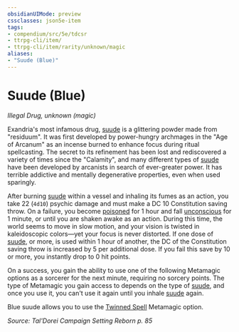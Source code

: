```yaml
---
obsidianUIMode: preview
cssclasses: json5e-item
tags:
- compendium/src/5e/tdcsr
- ttrpg-cli/item/
- ttrpg-cli/item/rarity/unknown/magic
aliases: 
- "Suude (Blue)"
---
```

# Suude (Blue)
*Illegal Drug, unknown (magic)*  


Exandria's most infamous drug, [suude](/3-Mechanics/CLI/items/suude-tdcsr.md) is a glittering powder made from "residuum". It was first developed by power-hungry archmages in the "Age of Arcanum" as an incense burned to enhance focus during ritual spellcasting. The secret to its refinement has been lost and rediscovered a variety of times since the "Calamity", and many different types of [suude](/3-Mechanics/CLI/items/suude-tdcsr.md) have been developed by arcanists in search of ever-greater power. It has terrible addictive and mentally degenerative properties, even when used sparingly.

After burning [suude](/3-Mechanics/CLI/items/suude-tdcsr.md) within a vessel and inhaling its fumes as an action, you take 22 (`4d10`) psychic damage and must make a DC 10 Constitution saving throw. On a failure, you become [poisoned](/3-Mechanics/CLI/rules/conditions.md#poisoned) for 1 hour and fall [unconscious](/3-Mechanics/CLI/rules/conditions.md#unconscious) for 1 minute, or until you are shaken awake as an action. During this time, the world seems to move in slow motion, and your vision is twisted in kaleidoscopic colors—yet your focus is never distorted. If one dose of [suude](/3-Mechanics/CLI/items/suude-tdcsr.md), or more, is used within 1 hour of another, the DC of the Constitution saving throw is increased by 5 per additional dose. If you fail this save by 10 or more, you instantly drop to 0 hit points.

On a success, you gain the ability to use one of the following Metamagic options as a sorcerer for the next minute, requiring no sorcery points. The type of Metamagic you gain access to depends on the type of [suude](/3-Mechanics/CLI/items/suude-tdcsr.md), and once you use it, you can't use it again until you inhale [suude](/3-Mechanics/CLI/items/suude-tdcsr.md) again.

Blue suude allows you to use the [Twinned Spell](/3-Mechanics/CLI/optional-features/twinned-spell.md) Metamagic option.

*Source: Tal'Dorei Campaign Setting Reborn p. 85*